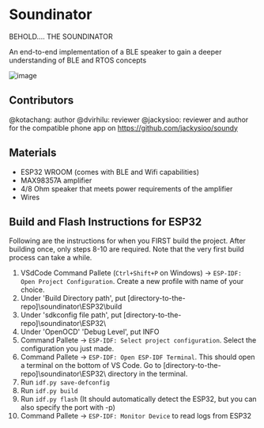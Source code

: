 # Soundinator

BEHOLD.... THE SOUNDINATOR

An end-to-end implementation of a BLE speaker to gain a deeper understanding of BLE and RTOS concepts

![image](https://github.com/user-attachments/assets/b3a942c7-d6fa-4635-9fce-437d58e84522)

## Contributors
@kotachang: author
@dvirhilu: reviewer
@jackysioo: reviewer and author for the compatible phone app on https://github.com/jackysioo/soundy

## Materials
- ESP32 WROOM (comes with BLE and Wifi capabilities)
- MAX98357A amplifier
- 4/8 Ohm speaker that meets power requirements of the amplifier
- Wires

## Build and Flash Instructions for ESP32
Following are the instructions for when you FIRST build the project. After building once, only steps 8-10 are required. Note that the very first build process can take a while. 

1. VSdCode Command Pallete (`Ctrl+Shift+P` on Windows) -> `ESP-IDF: Open Project Configuration`. Create a new profile with name of your choice.
2. Under 'Build Directory path', put [directory-to-the-repo]\soundinator\ESP32\build
3. Under 'sdkconfig file path', put [directory-to-the-repo]\soundinator\ESP32\
4. Under 'OpenOCD' 'Debug Level', put INFO
5. Command Pallete -> `ESP-IDF: Select project configuration`. Select the configuration you just made.
6. Command Pallete -> `ESP-IDF: Open ESP-IDF Terminal`. This should open a terminal on the bottom of VS Code. Go to [directory-to-the-repo]\soundinator\ESP32\ directory in the terminal.
7. Run `idf.py save-defconfig`
8. Run `idf.py build`
9. Run `idf.py flash` (It should automatically detect the ESP32, but you can also specify the port with -p)
10. Command Pallete -> `ESP-IDF: Monitor Device` to read logs from ESP32


<!-- | Supported Targets | ESP32 | ESP32-C2 | ESP32-C3 | ESP32-C6 | ESP32-H2 | ESP32-P4 | ESP32-S2 | ESP32-S3 | Linux |
| ----------------- | ----- | -------- | -------- | -------- | -------- | -------- | -------- | -------- | ----- |

# Hello World Example

Starts a FreeRTOS task to print "Hello World".

(See the README.md file in the upper level 'examples' directory for more information about examples.)

## How to use example

Follow detailed instructions provided specifically for this example.

Select the instructions depending on Espressif chip installed on your development board:

- [ESP32 Getting Started Guide](https://docs.espressif.com/projects/esp-idf/en/stable/get-started/index.html)
- [ESP32-S2 Getting Started Guide](https://docs.espressif.com/projects/esp-idf/en/latest/esp32s2/get-started/index.html)


## Example folder contents

The project **hello_world** contains one source file in C language [hello_world_main.c](main/hello_world_main.c). The file is located in folder [main](main).

ESP-IDF projects are built using CMake. The project build configuration is contained in `CMakeLists.txt` files that provide set of directives and instructions describing the project's source files and targets (executable, library, or both).

Below is short explanation of remaining files in the project folder.

```
├── CMakeLists.txt
├── pytest_hello_world.py      Python script used for automated testing
├── main
│   ├── CMakeLists.txt
│   └── hello_world_main.c
└── README.md                  This is the file you are currently reading
```

For more information on structure and contents of ESP-IDF projects, please refer to Section [Build System](https://docs.espressif.com/projects/esp-idf/en/latest/esp32/api-guides/build-system.html) of the ESP-IDF Programming Guide.

## Troubleshooting

* Program upload failure

    * Hardware connection is not correct: run `idf.py -p PORT monitor`, and reboot your board to see if there are any output logs.
    * The baud rate for downloading is too high: lower your baud rate in the `menuconfig` menu, and try again.

## Technical support and feedback

Please use the following feedback channels:

* For technical queries, go to the [esp32.com](https://esp32.com/) forum
* For a feature request or bug report, create a [GitHub issue](https://github.com/espressif/esp-idf/issues)

We will get back to you as soon as possible. -->
